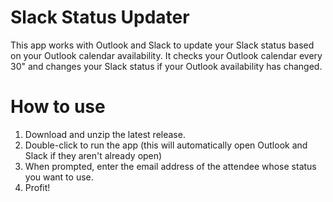 # Slack Status Updater

This app works with Outlook and Slack to update your Slack status based on your Outlook calendar availability.  It checks your Outlook calendar every 30" and changes your Slack status if your Outlook availability has changed.

# How to use
1. Download and unzip the latest release.
1. Double-click to run the app (this will automatically open Outlook and Slack if they aren't already open)
1. When prompted, enter the email address of the attendee whose status you want to use.
1. Profit!
